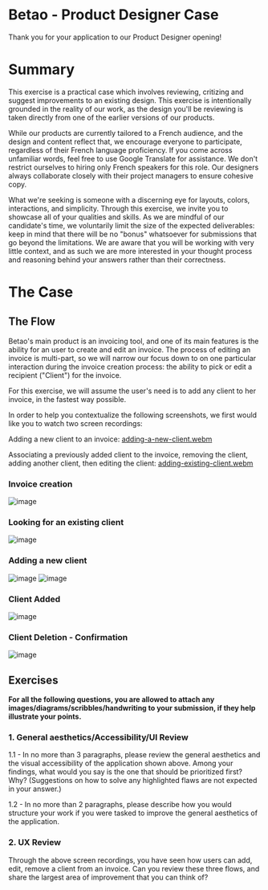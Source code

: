 # Betao - Product Designer Case
Thank you for your application to our Product Designer opening!

# Summary
This exercise is a practical case which involves reviewing, critizing and suggest improvements to an existing design. This exercise is intentionally grounded in the reality of our work, as the design you'll be reviewing is taken directly from one of the earlier versions of our products.

While our products are currently tailored to a French audience, and the design and content reflect that, we encourage everyone to participate, regardless of their French language proficiency. If you come across unfamiliar words, feel free to use Google Translate for assistance. We don't restrict ourselves to hiring only French speakers for this role. Our designers always collaborate closely with their project managers to ensure cohesive copy. 

What we're seeking is someone with a discerning eye for layouts, colors, interactions, and simplicity. Through this exercise, we invite you to showcase all of your qualities and skills.
As we are mindful of our candidate's time, we voluntarily limit the size of the expected deliverables: keep in mind that there will be no "bonus" whatsoever for submissions that go beyond the limitations. We are aware that you will be working with very little context, and as such we are more interested in your thought process and reasoning behind your answers rather than their correctness.

# The Case
## The Flow
Betao's main product is an invoicing tool, and one of its main features is the ability for an user to create and edit an invoice. The process of editing  an invoice is multi-part, so we will narrow our focus down to on one particular interaction during the invoice creation process: the ability to pick or edit a recipient ("Client") for the invoice.

For this exercise, we will assume the user's need is to add any client to her invoice, in the fastest way possible.

In order to help you contextualize the following screenshots, we first would like you to watch two screen recordings:

Adding a new client to an invoice:
[adding-a-new-client.webm](https://github.com/betaoab/betao-design-interview/assets/54904139/d6af42cb-4a5a-40c3-9547-8c54178df1ab)

Associating a previously added client to the invoice, removing the client, adding another client, then editing the client: [adding-existing-client.webm](https://github.com/betaoab/betao-design-interview/assets/54904139/488053ae-4ed4-4e2a-aae0-e156a9ea8c58)


### Invoice creation 
![image](https://github.com/betaoab/betao-design-interview/assets/54904139/481e1b21-b2ed-4356-bf33-f4644debc7eb)

### Looking for an existing client
![image](https://github.com/betaoab/betao-design-interview/assets/54904139/3e6aec0c-e026-4feb-9c54-2c45f3d3817c)

### Adding a new client
![image](https://github.com/betaoab/betao-design-interview/assets/54904139/ee8e5698-9999-4334-98b1-114d59a5cd11)
![image](https://github.com/betaoab/betao-design-interview/assets/54904139/55ab290d-534d-45cb-93c3-c7f270252a82)

### Client Added
![image](https://github.com/betaoab/betao-design-interview/assets/54904139/0c716cef-54b6-41e7-9d84-a4cca6a0f33a)

### Client Deletion - Confirmation
![image](https://github.com/betaoab/betao-design-interview/assets/54904139/a8d8959c-1d4a-412d-811d-f8a548dfbd3b)

## Exercises
**For all the following questions, you are allowed to attach any images/diagrams/scribbles/handwriting to your submission, if they help illustrate your points.**

### 1. General aesthetics/Accessibility/UI Review
1.1 - In no more than 3 paragraphs, please review the general aesthetics and the visual accessibility of the application shown above. Among your findings, what would you say is the one that should be prioritized first? Why? (Suggestions on how to solve any highlighted flaws are not expected in your answer.)

1.2 - In no more than 2 paragraphs, please describe how you would structure your work if you were tasked to improve the general aesthetics of the application.

### 2. UX Review
Through the above screen recordings, you have seen how users can add, edit, remove a client from an invoice. 
Can you review these three flows, and share the largest area of improvement that you can think of?
